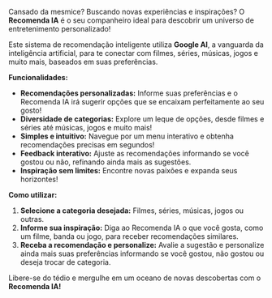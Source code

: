 Cansado da mesmice?  Buscando novas experiências e inspirações? O **Recomenda IA** é o seu companheiro ideal para descobrir um universo de entretenimento personalizado! 

Este sistema de recomendação inteligente utiliza  **Google AI**,  a vanguarda da inteligência artificial, para te conectar com filmes, séries, músicas, jogos e muito mais, baseados em suas preferências. 

**Funcionalidades:**

* **Recomendações personalizadas:**  Informe suas preferências e o Recomenda IA irá sugerir opções que se encaixam perfeitamente ao seu gosto!
* **Diversidade de categorias:** Explore um leque de opções, desde filmes e séries até músicas, jogos e muito mais!
* **Simples e intuitivo:**  Navegue por um menu interativo e obtenha recomendações precisas em segundos!
* **Feedback interativo:**  Ajuste as recomendações informando se você gostou ou não,  refinando ainda mais as sugestões.
* **Inspiração sem limites:** Encontre novas paixões e expanda seus horizontes!

**Como utilizar:**

1. **Selecione a categoria desejada:**  Filmes, séries, músicas, jogos ou outras.
2. **Informe sua inspiração:**  Diga ao Recomenda IA o que você gosta, como um filme, banda ou jogo,  para receber recomendações similares.
3. **Receba a recomendação e personalize:**  Avalie a sugestão e personalize ainda mais suas preferências informando se você gostou, não gostou ou deseja trocar de categoria.

Libere-se do tédio e mergulhe em um oceano de novas descobertas com o  **Recomenda IA!** 
